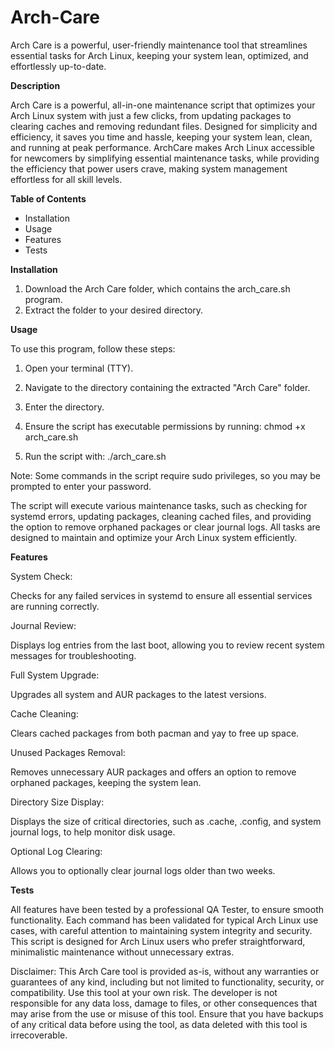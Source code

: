 # Arch-Care
 Arch Care is a powerful, user-friendly maintenance tool that streamlines essential tasks for Arch Linux, keeping your system lean, optimized, and effortlessly up-to-date.

 **Description**

Arch Care is a powerful, all-in-one maintenance script that optimizes your Arch Linux system with just a few clicks, 
from updating packages to clearing caches and removing redundant files. Designed for simplicity and efficiency, 
it saves you time and hassle, keeping your system lean, clean, and running at peak performance. 
ArchCare makes Arch Linux accessible for newcomers by simplifying essential maintenance tasks, 
while providing the efficiency that power users crave, making system management effortless for all skill levels.

**Table of Contents**

- Installation
- Usage
- Features
- Tests

**Installation**

1. Download the Arch Care folder, which contains the arch_care.sh program.
2. Extract the folder to your desired directory.

**Usage**

To use this program, follow these steps:

1. Open your terminal (TTY).

2. Navigate to the directory containing the extracted "Arch Care" folder.

3. Enter the directory.

4. Ensure the script has executable permissions by running: chmod +x arch_care.sh

5. Run the script with: ./arch_care.sh

Note: Some commands in the script require sudo privileges, so you may be prompted to enter your password.

The script will execute various maintenance tasks, such as checking for systemd errors, updating packages, cleaning cached files, and providing the option to remove orphaned packages or clear journal logs. All tasks are designed to maintain and optimize your Arch Linux system efficiently.

**Features**

System Check:

Checks for any failed services in systemd to ensure all essential services are running correctly.

Journal Review:

Displays log entries from the last boot, allowing you to review recent system messages for troubleshooting.

Full System Upgrade:

Upgrades all system and AUR packages to the latest versions.

Cache Cleaning:

Clears cached packages from both pacman and yay to free up space.

Unused Packages Removal:

Removes unnecessary AUR packages and offers an option to remove orphaned packages, keeping the system lean.

Directory Size Display:

Displays the size of critical directories, such as .cache, .config, and system journal logs, to help monitor disk usage.

Optional Log Clearing:

Allows you to optionally clear journal logs older than two weeks.

**Tests**

All features have been tested by a professional QA Tester, to ensure smooth functionality. Each command has been validated for typical Arch Linux use cases, with careful attention to maintaining system integrity and security. This script is designed for Arch Linux users who prefer straightforward, minimalistic maintenance without unnecessary extras.

Disclaimer: This Arch Care tool is provided as-is, without any warranties or guarantees of any kind, including but not limited to functionality, security, or compatibility. Use this tool at your own risk. The developer is not responsible for any data loss, damage to files, or other consequences that may arise from the use or misuse of this tool. Ensure that you have backups of any critical data before using the tool, as data deleted with this tool is irrecoverable.
